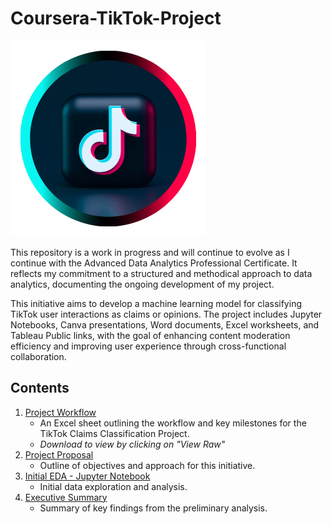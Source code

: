 # Coursera-TikTok-Project

![TikTok Logo](Images/Canva_TikTok_Logo.png)

This repository is a work in progress and will continue to evolve as I continue with the Advanced Data Analytics Professional Certificate. It reflects my commitment to a structured and methodical approach to data analytics, documenting the ongoing development of my project.

This initiative aims to develop a machine learning model for classifying TikTok user interactions as claims or opinions. The project includes Jupyter Notebooks, Canva presentations, Word documents, Excel worksheets, and Tableau Public links, with the goal of enhancing content moderation efficiency and improving user experience through cross-functional collaboration.

## Contents
1. [Project Workflow](02_Project_Workflow.xlsx)
    - An Excel sheet outlining the workflow and key milestones for the TikTok Claims Classification Project.
    - *Download to view by clicking on "View Raw"*
2. [Project Proposal](03_C1_TikTok_Project_Proposal.pdf)
    - Outline of objectives and approach for this initiative.
3. [Initial EDA - Jupyter Notebook](04_C2_JP_Notebook_Prelim_EDA.ipynb)
    - Initial data exploration and analysis.
4. [Executive Summary](05_C2_Executive_Summary.pdf)
    - Summary of key findings from the preliminary analysis.
